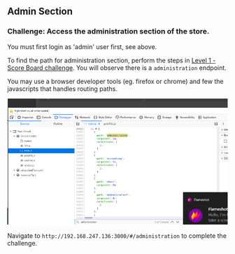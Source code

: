## Admin Section

### Challenge: Access the administration section of the store.

You must first login as 'admin' user first, see above.

To find the path for administration section, perform the steps in [Level 1 - Score Board challenge](../master/level%201/score-board.md). You will observe there is a `administration` endpoint. 

You may use a browser developer tools (eg. firefox or chrome) and few the javascripts that handles routing paths.

![](../screens/admin-path.png)


Navigate to `http://192.168.247.136:3000/#/administration` to complete the challenge.


